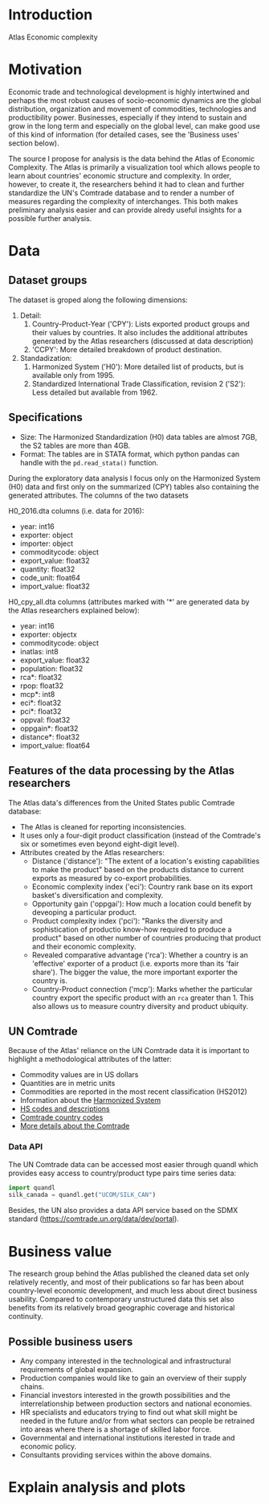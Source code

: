# Introduction
Atlas Economic complexity

# Motivation
Economic trade and technological development is highly intertwined and perhaps the most robust causes of socio-economic dynamics are the global distribution, organization and movement of commodities, technologies and productibility power. Businesses, especially if they intend to sustain and grow in the long term and especially on the global level, can make good use of this kind of information (for detailed cases, see the 'Business uses' section below).

The source I propose for analysis is the data behind the Atlas of Economic Complexity. The Atlas is primarily a visualization tool which allows people to learn about countries' economic structure and complexity. In order, however, to create it, the researchers behind it had to clean and further standardize the UN's Comtrade database and to render a number of measures regarding the complexity of interchanges. This both makes preliminary analysis easier and can provide alredy useful insights for a possible further analysis.

# Data
## Dataset groups
The dataset is groped along the following dimensions:
1. Detail:
    1. Country-Product-Year ('CPY'): Lists exported product groups and their values by countries. It also includes the additional attributes generated by the Atlas researchers (discussed at data description)
    2. 'CCPY': More detailed breakdown of product destination.
2. Standadization:
    1. Harmonized System ('H0'): More detailed list of products, but is available only from 1995.
    2. Standardized International Trade Classification, revision 2 ('S2'): Less detailed but available from 1962.

## Specifications
* Size: The Harmonized Standardization (H0) data tables are almost 7GB, the S2 tables are more than 4GB.
* Format: The tables are in STATA format, which python pandas can handle with the `pd.read_stata()` function.

During the exploratory data analysis I focus only on the Harmonized System (H0) data and first only on the summarized (CPY) tables also containing the generated attributes. The columns of the two datasets

H0_2016.dta columns (i.e. data for 2016):
* year: int16
* exporter: object
* importer: object
* commoditycode: object
* export_value: float32
* quantity: float32
* code_unit: float64
* import_value: float32

H0_cpy_all.dta columns (attributes marked with '*' are generated data by the Atlas researchers explained below):
* year: int16
* exporter: objectx
* commoditycode: object
* inatlas: int8
* export_value: float32
* population: float32
* rca*: float32
* rpop: float32
* mcp*: int8
* eci*: float32
* pci*: float32
* oppval: float32
* oppgain*: float32
* distance*: float32
* import_value: float64

## Features of the data processing by the Atlas researchers
The Atlas data's differences from the United States public Comtrade database:
- The Atlas is cleaned for reporting inconsistencies.
- It uses only a four-digit product classification (instead of the Comtrade's six or sometimes even beyond eight-digit level).
- Attributes created by the Atlas researchers:
    - Distance ('distance'): "The extent of a location's existing capabilities to make the product" based on the products distance to current exports as measured by co-export probabilities.
    - Economic complexity index ('eci'): Country rank base on its export basket's diversification and complexity.
    - Opportunity gain ('oppgai'): How much a location could benefit by deveoping a particular product.
    - Product complexity index ('pci'): "Ranks the diversity and sophistication of productio know-how required to produce a product" based on other number of countries producing that product and their economic complexity.
    - Revealed comparative advantage ('rca'): Whether a country is an 'effective' exporter of a product (i.e. exports more than its 'fair share'). The bigger the value, the more important exporter the country is.
    - Country-Product connection ('mcp'): Marks whether the particular country export the specific product with an `rca` greater than 1. This also allows us to measure country diversity and product ubiquity.


## UN Comtrade
Because of the Atlas' reliance on the UN Comtrade data it is important to highlight a methodological attributes of the latter:
* Commodity values are in US dollars
* Quantities are in metric units
* Commodities are reported in the most recent classification (HS2012)
* Information about the [Harmonized System](https://unstats.un.org/unsd/tradekb/Knowledgebase/50018/Harmonized-Commodity-Description-and-Coding-Systems-HS)
* [HS codes and descriptions](http://unstats.un.org/unsd/tradekb/Attachment439.aspx?AttachmentType=1)
* [Comtrade country codes](https://unstats.un.org/unsd/tradekb/Knowledgebase/Comtrade-Country-Code-and-Name)
* [More details about the Comtrade](https://unstats.un.org/unsd/tradekb/Default.aspx)

### Data API
The UN Comtrade data can be accessed most easier through quandl which provides easy access to country/product type pairs time series data:

```py
import quandl
silk_canada = quandl.get("UCOM/SILK_CAN")
```

Besides, the UN also provides a data API service based on the SDMX standard (https://comtrade.un.org/data/dev/portal).

# Business value
The research group behind the Atlas published the cleaned data set only relatively recently, and most of their publications so far has been about country-level economic development, and much less about direct business usability. Compared to contemporary unstructured data this set also benefits from its relatively broad geographic coverage and historical continuity.

## Possible business users
- Any company interested in the technological and infrastructural requirements of global expansion.
- Production companies would like to gain an overview of their supply chains.
- Financial investors interested in the growth possibilities and the interrelationship between production sectors and national economies.
- HR specialists and educators trying to find out what skill might be needed in the future and/or from what sectors can people be retrained into areas where there is a shortage of skilled labor force.
- Governmental and international institutions iterested in trade and economic policy.
- Consultants providing services within the above domains.


# Explain analysis and plots
